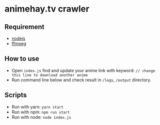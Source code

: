 # animehay.tv crawler

## Requirement

* [nodejs](https://nodejs.org/en/download)
* [ffmpeg](https://ffmpeg.zeranoe.com/builds)

## How to use

* Open `index.js` find and update your anime link with keyword: `// change this line to download another anime`
* Run command line below and check result in `/logs`, `/output` directory.

## Scripts

* Run with yarn: `yarn start`
* Run with npm: `npm run start`
* Run with node: `node index.js`
